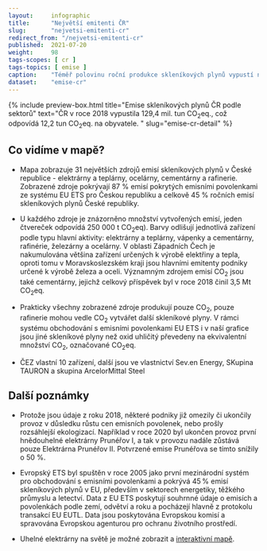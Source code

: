 ```yaml
---
layout:     infographic
title:      "Největší emitenti ČR"
slug:       "nejvetsi-emitenti-cr"
redirect_from: "/nejvetsi-emitenti-cr"
published:  2021-07-20
weight:     98
tags-scopes: [ cr ]
tags-topics: [ emise ]
caption:    "Téměř polovinu roční produkce skleníkových plynů vypustí několik desítek producentů - elektráren, železáren, cementáren a rafinerií. Většina z nich se nachází v Ústeckém nebo Moravsko-slezském kraji. "
dataset:    "emise-cr"
---
```

{% include preview-box.html
    title="Emise skleníkových plynů ČR podle sektorů"
    text="ČR v roce 2018 vypustila 129,4 mil. tun CO<sub>2</sub>eq., což odpovídá 12,2 tun CO<sub>2</sub>eq. na obyvatele. "
    slug="emise-cr-detail"
%}
## Co vidíme v mapě?


* Mapa zobrazuje 31 největších zdrojů emisí skleníkových plynů v České republice - elektrárny a teplárny, ocelárny, cementárny a rafinerie. Zobrazené zdroje pokrývají 87 % emisí pokrytých emisními povolenkami ze systému EU ETS pro Českou republiku a celkově 45 % ročních emisí skleníkových plynů České republiky. 

* U každého zdroje je znázorněno množství vytvořených emisí, jeden čtvereček odpovídá 250 000 <glossary id="co2eq">t CO<sub>2</sub>eq</glossary>). Barvy odlišují jednotlivá zařízení podle typu hlavní aktivity: elektrárny a teplárny, vápenky a cementárny, rafinérie, železárny a ocelárny.
V oblasti Západních Čech je nakumulována většina zařízení určených k výrobě elektřiny a tepla, oproti tomu v Moravskoslezském kraji jsou hlavními emitenty podniky určené k výrobě železa a oceli. Významným zdrojem emisí CO<sub>2</sub> jsou také cementárny, jejichž celkový příspěvek byl v roce 2018 činil 3,5 Mt CO<sub>2</sub>eq. 

* Prakticky všechny zobrazené zdroje produkují pouze CO<sub>2</sub>, pouze rafinerie mohou vedle CO<sub>2</sub> vytvářet další skleníkové plyny. V rámci systému obchodování s emisními povolenkami EU ETS i v naší grafice jsou jiné skleníkové plyny než oxid uhličitý převedeny na ekvivalentní množství CO<sub>2</sub>, označované <glossary id="co2eq">CO<sub>2</sub>eq</glossary>.

* ČEZ vlastní 10 zařízení, další jsou ve vlastnictví Sev.en Energy, SKupina TAURON a skupina ArcelorMittal Steel 

## Další poznámky

* Protože jsou údaje z roku 2018, některé podniky již omezily či ukončily provoz v důsledku růstu cen emisních povolenek, nebo prošly rozsáhlejší ekologizací.  Například v roce 2020 byl ukončen provoz první hnědouhelné elektrárny Prunéřov I, a tak v provozu nadále zůstává pouze Elektrárna Prunéřov II. Potvrzené emise Prunéřova se tímto snížily o 50 %.

* Evropský ETS byl spuštěn v roce 2005 jako první mezinárodní systém pro obchodování s emisními povolenkami a pokrývá 45 % emisí skleníkových plynů v EU, především v sektorech energetiky, těžkého průmyslu a letectví. Data z EU ETS poskytují souhrnné údaje o emisích a povolenkách podle zemí, odvětví a roku a pocházejí hlavně z protokolu transakcí EU EUTL. Data jsou poskytována Evropskou komisí a spravována Evropskou agenturou pro ochranu životního prostředí.

* Uhelné elektrárny na světě je možné zobrazit a [interaktivní mapě](https://www.carbonbrief.org/mapped-worlds-coal-power-plants). 